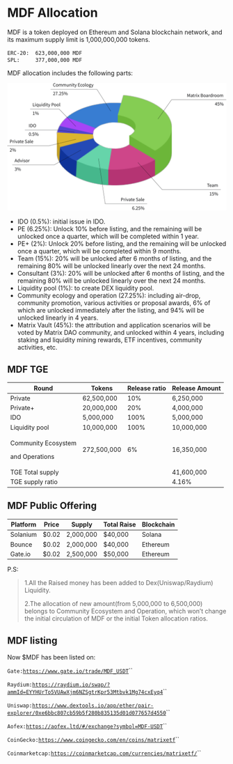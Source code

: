 # MDF Allocation

MDF is a token deployed on Ethereum and Solana blockchain network, and its maximum supply limit is 1,000,000,000 tokens.

```
ERC-20:  623,000,000 MDF
SPL:     377,000,000 MDF
```

MDF allocation includes the following parts:

![MDF allocation](../.gitbook/assets/mdf-allocation.png)

* IDO (0.5%): initial issue in IDO.
* PE (6.25%): Unlock 10% before listing, and the remaining will be unlocked once a quarter, which will be completed within 1 year.
* PE+ (2%): Unlock 20% before listing, and the remaining will be unlocked once a quarter, which will be completed within 9 months.
* Team (15%): 20% will be unlocked after 6 months of listing, and the remaining 80% will be unlocked linearly over the next 24 months.
* Consultant (3%): 20% will be unlocked after 6 months of listing, and the remaining 80% will be unlocked linearly over the next 24 months.
* Liquidity pool (1%): to create DEX liquidity pool.
* Community ecology and operation (27.25%): including air-drop, community promotion, various activities or proposal awards, 6% of which are unlocked immediately after the listing, and 94% will be unlocked linearly in 4 years.
* Matrix Vault (45%): the attribution and application scenarios will be voted by Matrix DAO community, and unlocked within 4 years, including staking and liquidity mining rewards, ETF incentives, community activities, etc.

## MDF TGE

| Round                                            | Tokens      | Release ratio | Release Amount |
| ------------------------------------------------ | ----------- | ------------- | -------------- |
| Private                                          | 62,500,000  | 10%           | 6,250,000      |
| Private+                                         | 20,000,000  | 20%           | 4,000,000      |
| IDO                                              | 5,000,000   | 100%          | 5,000,000      |
| Liquidity pool                                   | 10,000,000  | 100%          | 10,000,000     |
| <p>Community Ecosystem </p><p>and Operations</p> | 272,500,000 | 6%            | 16,350,000     |
| TGE Total supply                                 |             |               | 41,600,000     |
| TGE supply ratio                                 |             |               | 4.16%          |

## MDF Public Offering

| Platform | Price | Supply    | Total Raise | Blockchain |
| -------- | ----- | --------- | ----------- | ---------- |
| Solanium | $0.02 | 2,000,000 | $40,000     | Solana     |
| Bounce   | $0.02 | 2,000,000 | $40,000     | Ethereum   |
| Gate.io  | $0.02 | 2,500,000 | $50,000     | Ethereum   |

P.S:&#x20;

> 1.All the Raised money has been added to Dex(Uniswap/Raydium) Liquidity.
>
> 2.The allocation of new amount(from 5,000,000 to 6,500,000) belongs to Community Ecosystem and Operation, which won’t change the initial circulation of MDF or the initial Token allocation ratios.

## MDF listing

Now $MDF has been listed on:

`Gate:`[`https://www.gate.io/trade/MDF_USDT`](https://www.gate.io/trade/MDF\_USDT)``

`Raydium:`[`https://raydium.io/swap/?ammId=EYYHUrTo5VUAwXjm6NZSgtrKpr53Mtbvk1Mg74cxEyq4`](https://raydium.io/swap/?ammId=EYYHUrTo5VUAwXjm6NZSgtrKpr53Mtbvk1Mg74cxEyq4)``

`Uniswap:`[`https://www.dextools.io/app/ether/pair-explorer/0xe6bbc807cb59b5f280b835135d01d077657d4550`](https://www.dextools.io/app/ether/pair-explorer/0xe6bbc807cb59b5f280b835135d01d077657d4550)``

`Aofex:`[`https://aofex.ltd/#/exchange?symbol=MDF-USDT`](https://aofex.ltd/#/exchange?symbol=MDF-USDT)``

`CoinGecko:`[`https://www.coingecko.com/en/coins/matrixetf`](https://www.coingecko.com/en/coins/matrixetf)``

`Coinmarketcap:`[`https://coinmarketcap.com/currencies/matrixetf/`](https://coinmarketcap.com/currencies/matrixetf/)``
